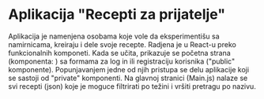 # Aplikacija "Recepti za prijatelje"

Aplikacija je namenjena osobama koje vole da eksperimentišu sa namirnicama, kreiraju i dele svoje recepte.
Radjena je u React-u preko funkcionalnih komponeti.
Kada se učita, prikazuje se početna strana (komponenta: ) sa formama za log in ili registraciju korisnika ("public" komponente). Popunjavanjem jedne od njih pristupa se delu aplikacije koji se sastoji od "private" komponenti.
Na glavnoj stranici (Main.js) nalaze se svi recepti (json) koje je moguce filtrirati po težini i vršiti pretragu po nazivu.
